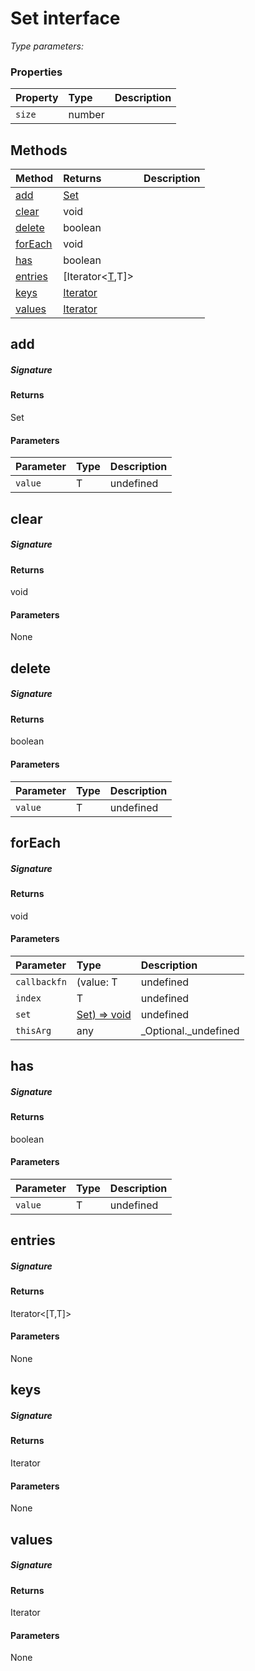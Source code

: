# Set <T> interface



_Type parameters: <T>_






### Properties

| Property	   | Type	| Description|
|:-------------|:-------|:-----------|
|`size`      | number |  |




## Methods

| Method	   |  Returns	| Description|
|:-------------|:-------|:-----------|
|[add](#add~7r2c9)      | [Set<T>](Set.md) |  |
|[clear](#clear~n1pq9)      | void |  |
|[delete](#delete~hwgq9)      | boolean |  |
|[forEach](#foreach~jqfq9)      | void |  |
|[has](#has~mnoc9)      | boolean |  |
|[entries](#entries~fmli9)      | [Iterator<[T](Iterator.md),T]> |  |
|[keys](#keys~5ysm9)      | [Iterator<T>](Iterator.md) |  |
|[values](#values~bdxe9)      | [Iterator<T>](Iterator.md) |  |



## add



##### Signature

#### Returns
Set<T>

#### Parameters


| Parameter	   | Type    | Description |
|:-------------|:---------------|:------------|
| `value`    | T | undefined |


## clear



##### Signature

#### Returns
void

#### Parameters
None


## delete



##### Signature

#### Returns
boolean

#### Parameters


| Parameter	   | Type    | Description |
|:-------------|:---------------|:------------|
| `value`    | T | undefined |


## forEach



##### Signature

#### Returns
void

#### Parameters


| Parameter	   | Type    | Description |
|:-------------|:---------------|:------------|
| `callbackfn`    | (value: T | undefined |
| `index`    | T | undefined |
| `set`    | [Set<T>) => void](Set.md) | undefined |
| `thisArg`    | any | _Optional._undefined |


## has



##### Signature

#### Returns
boolean

#### Parameters


| Parameter	   | Type    | Description |
|:-------------|:---------------|:------------|
| `value`    | T | undefined |


## entries



##### Signature

#### Returns
Iterator<[T,T]>

#### Parameters
None


## keys



##### Signature

#### Returns
Iterator<T>

#### Parameters
None


## values



##### Signature

#### Returns
Iterator<T>

#### Parameters
None

